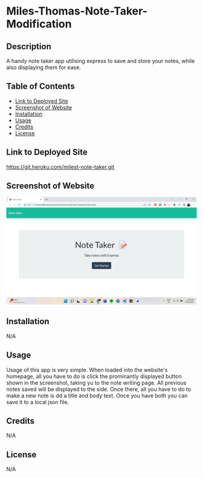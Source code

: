 # Miles-Thomas-Note-Taker-Modification

## Description
A handy note taker app utilising express to save and store your notes, while also displaying them for ease.

## Table of Contents
* [Link to Deployed Site](#Link-to-Deployed-Site)
* [Screenshot of Website](#Screenshot-of-Website)
* [Installation](#Installation)
* [Usage](#Usage)
* [Credits](#Credits)
* [License](#License)

## Link to Deployed Site
https://git.heroku.com/milest-note-taker.git 

## Screenshot of Website
<img src=./public/assets/images/Note-Taker-Screenshot.png>

## Installation
N/A

## Usage
Usage of this app is very simple. When loaded into the website's homepage, all you have to do is click the prominantly displayed button shown in the screenshot, taking yu to the note writing page. All previous notes saved will be displayed to the side. Once there, all you have to do to make a new note is dd a title and body text. Once you have both you can save it to a local json file.

## Credits
N/A

## License
N/A
